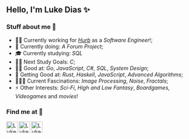 ## Hello, I'm Luke Dias ✨

### Stuff about me 🧐
- 👨‍💻 Currently working for *[Hurb](https://www.hurb.com/br/)* as a *Software Engineer*!;
- 🌱 Currently doing: *A Forum Project*;
- 🎓 Currently studying: *SQL*
- 💪🏼 Next Study Goals: *C*;
- 🧙‍♂️ Good at: *Go*, *JavaScript*, *C#*, *SQL*, *System Design*;
- 🧙 Getting Good at: *Rust*, *Haskell*, *JavaScript*, *Advanced Algorithms*;
- 🕵🏻‍♂️ Current Fascinations: *Image Processing*, *Noise*, *Fractals*;
- ⚡ Other Interests: *Sci-Fi*, *High and Low Fantasy*, *Boardgames*, *Videogames* and *movies*!

### Find me at 📝
[<img align="left" alt="Luke Dias | LinkedIn" height="30px" src="https://cdn-icons-png.flaticon.com/512/145/145807.png"/>][linkedin]
[<img align="left" alt="Luke Dias | Medium" height="30px" src="https://user-images.githubusercontent.com/51720084/192867359-5ef9a19d-fff1-483f-b1b0-388c37a2a406.png"/>][medium]
[<img align="left" alt="Luke Dias | Exercism" height="30px" src="https://d24y9kuxp2d7l2.cloudfront.net/assets/icons/exercism-face-gradient-31ce1b1261c54ead735cf687a2dc8549b3d00bb1.svg"/>][exercism]
<br/>

[linkedin]: https://www.linkedin.com/in/lukedias/
[medium]: https://medium.com/@lhollowwizard
[exercism]: https://exercism.org/profiles/LukeDias42
